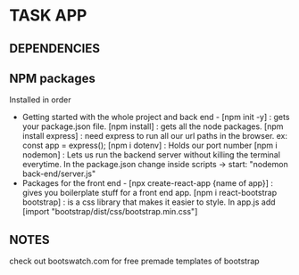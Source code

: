 # TASK APP

## DEPENDENCIES

## NPM packages

Installed in order

- Getting started with the whole project and back end -
  [npm init -y] : gets your package.json file.
  [npm install] : gets all the node packages.
  [npm install express] : need express to run all our url paths in the browser. ex: const app = express();
  [npm i dotenv] : Holds our port number
  [npm i nodemon] : Lets us run the backend server without killing the terminal everytime. In the package.json change inside scripts -> start: "nodemon back-end/server.js"
- Packages for the front end -
  [npx create-react-app {name of app}] : gives you boilerplate stuff for a front end app.
  [npm i react-bootstrap bootstrap] : is a css library that makes it easier to style. In app.js add [import "bootstrap/dist/css/bootstrap.min.css"]

## NOTES

check out bootswatch.com for free premade templates of bootstrap
